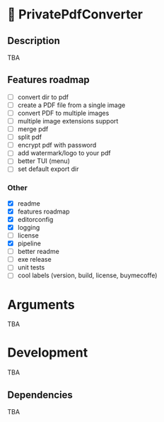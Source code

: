 # 🔎 PrivatePdfConverter

## Description

TBA

## Features roadmap

- [ ] convert dir to pdf
- [ ] create a PDF file from a single image
- [ ] convert PDF to multiple images
- [ ] multiple image extensions support
- [ ] merge pdf
- [ ] split pdf
- [ ] encrypt pdf with password
- [ ] add watermark/logo to your pdf
- [ ] better TUI (menu)
- [ ] set default export dir

### Other

- [x] readme
- [x] features roadmap
- [x] editorconfig
- [x] logging
- [ ] license
- [x] pipeline
- [ ] better readme
- [ ] exe release
- [ ] unit tests
- [ ] cool labels (version, build, license, buymecoffe)

# Arguments

TBA

# Development

TBA

## Dependencies

TBA
